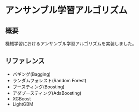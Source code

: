 # アンサンブル学習アルゴリズム
## 概要
機械学習におけるアンサンブル学習アルゴリズムを実装しました。

## リファレンス
- バギング(Bagging)
- ランダムフォレスト(Random Forest)
- ブースティング(Boosting)
- アダブースティング(AdaBoosting)
- XGBoost
- LightGBM
